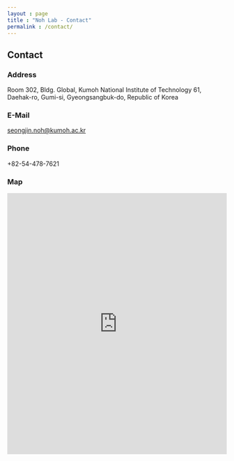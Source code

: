 ```yaml
---
layout : page
title : "Noh Lab - Contact"
permalink : /contact/
---
```


## Contact


### Address

Room 302, Bldg. Global, Kumoh National Institute of Technology
61, Daehak-ro, Gumi-si, Gyeongsangbuk-do, Republic of Korea

### E-Mail

seongjin.noh@kumoh.ac.kr

### Phone

+82-54-478-7621

### Map

<div style="width: 100%">
  <iframe width="100%" height="600" frameborder="0" scrolling="no" marginheight="0" marginwidth="0" src="https://maps.google.com/maps?width=100%25&amp;height=600&amp;hl=en&amp;q=%EA%B2%BD%EC%83%81%EB%B6%81%EB%8F%84%20%EA%B5%AC%EB%AF%B8%EC%8B%9C%20%EB%8C%80%ED%95%99%EB%A1%9C%2061+(%EA%B8%88%EC%98%A4%EA%B3%B5%EA%B3%BC%EB%8C%80%ED%95%98%EA%B5%90%20%EC%88%98%EB%AC%B8%ED%95%99%20%EC%97%B0%EA%B5%AC%EC%8B%A4)&amp;t=&amp;z=14&amp;ie=UTF8&amp;iwloc=B&amp;output=embed"><a href="https://www.gps.ie/marine-gps/">shipping gps</a></iframe></div>

